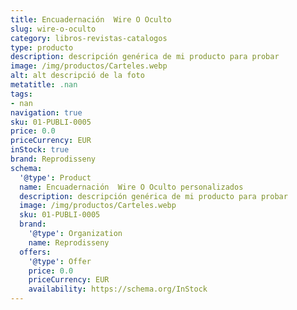 ```yaml
---
title: Encuadernación  Wire O Oculto
slug: wire-o-oculto
category: libros-revistas-catalogos
type: producto
description: descripción genérica de mi producto para probar
image: /img/productos/Carteles.webp
alt: alt descripció de la foto
metatitle: .nan
tags:
- nan
navigation: true
sku: 01-PUBLI-0005
price: 0.0
priceCurrency: EUR
inStock: true
brand: Reprodisseny
schema:
  '@type': Product
  name: Encuadernación  Wire O Oculto personalizados
  description: descripción genérica de mi producto para probar
  image: /img/productos/Carteles.webp
  sku: 01-PUBLI-0005
  brand:
    '@type': Organization
    name: Reprodisseny
  offers:
    '@type': Offer
    price: 0.0
    priceCurrency: EUR
    availability: https://schema.org/InStock
---
```

